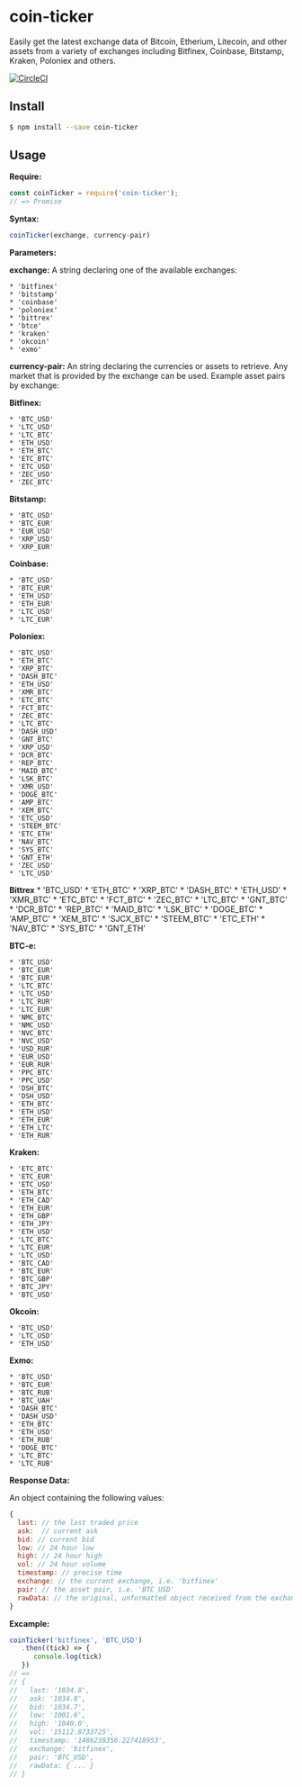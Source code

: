 # coin-ticker

Easily get the latest exchange data of Bitcoin, Etherium, Litecoin, and other assets from a variety of exchanges including Bitfinex, Coinbase, Bitstamp, Kraken, Poloniex and others.

[![CircleCI](https://circleci.com/gh/donbobvanbirt/coin-ticker.svg?style=svg)](https://circleci.com/gh/donbobvanbirt/coin-ticker)

## Install

```bash
$ npm install --save coin-ticker
```

## Usage
**Require:**
```js
const coinTicker = require('coin-ticker');
// => Promise

```

**Syntax:**
```js
coinTicker(exchange, currency-pair)
```

**Parameters:**

**exchange:**
A string declaring one of the available exchanges:

    * 'bitfinex'
    * 'bitstamp'
    * 'coinbase'
    * 'poloniex'
    * 'bittrex'
    * 'btce'
    * 'kraken'
    * 'okcoin'
    * 'exmo'

**currency-pair:**
An string declaring the currencies or assets to retrieve.
Any market that is provided by the exchange can be used.
Example asset pairs by exchange:

**Bitfinex:**

    * 'BTC_USD'
    * 'LTC_USD'
    * 'LTC_BTC'
    * 'ETH_USD'
    * 'ETH_BTC'
    * 'ETC_BTC'
    * 'ETC_USD'
    * 'ZEC_USD'
    * 'ZEC_BTC'

**Bitstamp:**

    * 'BTC_USD'
    * 'BTC_EUR'
    * 'EUR_USD'
    * 'XRP_USD'
    * 'XRP_EUR'

**Coinbase:**

    * 'BTC_USD'
    * 'BTC_EUR'
    * 'ETH_USD'
    * 'ETH_EUR'
    * 'LTC_USD'
    * 'LTC_EUR'

**Poloniex:**

    * 'BTC_USD'
    * 'ETH_BTC'
    * 'XRP_BTC'
    * 'DASH_BTC'
    * 'ETH_USD'
    * 'XMR_BTC'
    * 'ETC_BTC'
    * 'FCT_BTC'
    * 'ZEC_BTC'
    * 'LTC_BTC'
    * 'DASH_USD'
    * 'GNT_BTC'
    * 'XRP_USD'
    * 'DCR_BTC'
    * 'REP_BTC'
    * 'MAID_BTC'
    * 'LSK_BTC'
    * 'XMR_USD'
    * 'DOGE_BTC'
    * 'AMP_BTC'
    * 'XEM_BTC'
    * 'ETC_USD'
    * 'STEEM_BTC'
    * 'ETC_ETH'
    * 'NAV_BTC'
    * 'SYS_BTC'
    * 'GNT_ETH'
    * 'ZEC_USD'
    * 'LTC_USD'

**Bittrex**
    * 'BTC_USD'
    * 'ETH_BTC'
    * 'XRP_BTC'
    * 'DASH_BTC'
    * 'ETH_USD'
    * 'XMR_BTC'
    * 'ETC_BTC'
    * 'FCT_BTC'
    * 'ZEC_BTC'
    * 'LTC_BTC'
    * 'GNT_BTC'
    * 'DCR_BTC'
    * 'REP_BTC'
    * 'MAID_BTC'
    * 'LSK_BTC'
    * 'DOGE_BTC'
    * 'AMP_BTC'
    * 'XEM_BTC'
    * 'SJCX_BTC'
    * 'STEEM_BTC'
    * 'ETC_ETH'
    * 'NAV_BTC'
    * 'SYS_BTC'
    * 'GNT_ETH'

**BTC-e:**

    * 'BTC_USD'
    * 'BTC_EUR'
    * 'BTC_EUR'
    * 'LTC_BTC'
    * 'LTC_USD'
    * 'LTC_RUR'
    * 'LTC_EUR'
    * 'NMC_BTC'
    * 'NMC_USD'
    * 'NVC_BTC'
    * 'NVC_USD'
    * 'USD_RUR'
    * 'EUR_USD'
    * 'EUR_RUR'
    * 'PPC_BTC'
    * 'PPC_USD'
    * 'DSH_BTC'
    * 'DSH_USD'
    * 'ETH_BTC'
    * 'ETH_USD'
    * 'ETH_EUR'
    * 'ETH_LTC'
    * 'ETH_RUR'

**Kraken:**

    * 'ETC_BTC'
    * 'ETC_EUR'
    * 'ETC_USD'
    * 'ETH_BTC'
    * 'ETH_CAD'
    * 'ETH_EUR'
    * 'ETH_GBP'
    * 'ETH_JPY'
    * 'ETH_USD'
    * 'LTC_BTC'
    * 'LTC_EUR'
    * 'LTC_USD'
    * 'BTC_CAD'
    * 'BTC_EUR'
    * 'BTC_GBP'
    * 'BTC_JPY'
    * 'BTC_USD'

**Okcoin:**

    * 'BTC_USD'
    * 'LTC_USD'
    * 'ETH_USD'

**Exmo:**

    * 'BTC_USD'
    * 'BTC_EUR'
    * 'BTC_RUB'
    * 'BTC_UAH'
    * 'DASH_BTC'
    * 'DASH_USD'
    * 'ETH_BTC'
    * 'ETH_USD'
    * 'ETH_RUB'
    * 'DOGE_BTC'
    * 'LTC_BTC'
    * 'LTC_RUB'


**Response Data:**

  An object containing the following values:

```js
{
  last: // the last traded price
  ask:  // current ask
  bid: // current bid
  low: // 24 hour low
  high: // 24 hour high
  vol: // 24 hour volume
  timestamp: // precise time
  exchange: // the current exchange, i.e. 'bitfinex'
  pair: // the asset pair, i.e. 'BTC_USD'
  rawData: // the original, unformatted object received from the exchange api. Differs by exchange.
}
```

**Excample:**
```js
coinTicker('bitfinex', 'BTC_USD')
   .then((tick) => {
      console.log(tick)
   })
// =>
// {
//   last: '1034.8',
//   ask: '1034.8',
//   bid: '1034.7',
//   low: '1001.6',
//   high: '1040.0',
//   vol: '15112.8733725',
//   timestamp: '1486238356.227418953',
//   exchange: 'bitfinex',
//   pair: 'BTC_USD',
//   rawData: { ... }
// }
```

